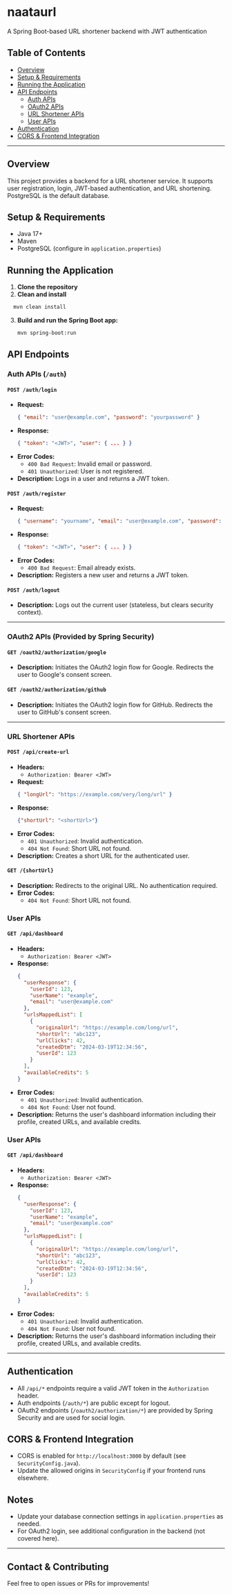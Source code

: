 # naataurl

A Spring Boot-based URL shortener backend with JWT authentication

## Table of Contents
- [Overview](#overview)
- [Setup & Requirements](#setup--requirements)
- [Running the Application](#running-the-application)
- [API Endpoints](#api-endpoints)
  - [Auth APIs](#auth-apis-auth)
  - [OAuth2 APIs](#oauth2-apis)
  - [URL Shortener APIs](#url-shortener-apis)
  - [User APIs](#user-apis)
- [Authentication](#authentication)
- [CORS & Frontend Integration](#cors--frontend-integration)

---

## Overview
This project provides a backend for a URL shortener service. It supports user registration, login, JWT-based authentication, and URL shortening. PostgreSQL is the default database.

## Setup & Requirements
- Java 17+
- Maven
- PostgreSQL (configure in `application.properties`)

## Running the Application
1. **Clone the repository**
2. **Clean and install** 
```sh
  mvn clean install
  ```
3. **Build and run the Spring Boot app:**
   ```sh
   mvn spring-boot:run
   ```

## API Endpoints

### Auth APIs (`/auth`)

#### `POST /auth/login`
- **Request:**
  ```json
  { "email": "user@example.com", "password": "yourpassword" }
  ```
- **Response:**
  ```json
  { "token": "<JWT>", "user": { ... } }
  ```
- **Error Codes:**
  - `400 Bad Request`: Invalid email or password.
  - `401 Unauthorized`: User is not registered.
- **Description:** Logs in a user and returns a JWT token.

#### `POST /auth/register`
- **Request:**
  ```json
  { "username": "yourname", "email": "user@example.com", "password": "yourpassword" }
  ```
- **Response:**
  ```json
  { "token": "<JWT>", "user": { ... } }
  ```
- **Error Codes:**
  - `400 Bad Request`: Email already exists.
- **Description:** Registers a new user and returns a JWT token.

#### `POST /auth/logout`
- **Description:** Logs out the current user (stateless, but clears security context).

---

### OAuth2 APIs (Provided by Spring Security)

#### `GET /oauth2/authorization/google`
- **Description:** Initiates the OAuth2 login flow for Google. Redirects the user to Google's consent screen.

#### `GET /oauth2/authorization/github`
- **Description:** Initiates the OAuth2 login flow for GitHub. Redirects the user to GitHub's consent screen.

---

### URL Shortener APIs

#### `POST /api/create-url`
- **Headers:**
  - `Authorization: Bearer <JWT>`
- **Request:**
  ```json
  { "longUrl": "https://example.com/very/long/url" }
  ```
- **Response:**
  ```json
  {"shortUrl": "<shortUrl>"}
  ```
- **Error Codes:**
  - `401 Unauthorized`: Invalid authentication.
  - `404 Not Found`: Short URL not found.
- **Description:** Creates a short URL for the authenticated user.

#### `GET /{shortUrl}`
- **Description:** Redirects to the original URL. No authentication required.
- **Error Codes:**
  - `404 Not Found`: Short URL not found.

### User APIs

#### `GET /api/dashboard`
- **Headers:**
  - `Authorization: Bearer <JWT>`
- **Response:**
  ```json
  {
    "userResponse": {
      "userId": 123,
      "userName": "example",
      "email": "user@example.com"
    },
    "urlsMappedList": [
      {
        "originalUrl": "https://example.com/long/url",
        "shortUrl": "abc123",
        "urlClicks": 42,
        "createdDtm": "2024-03-19T12:34:56",
        "userId": 123
      }
    ],
    "availableCredits": 5
  }
  ```
- **Error Codes:**
  - `401 Unauthorized`: Invalid authentication.
  - `404 Not Found`: User not found.
- **Description:** Returns the user's dashboard information including their profile, created URLs, and available credits.

### User APIs

#### `GET /api/dashboard`
- **Headers:**
  - `Authorization: Bearer <JWT>`
- **Response:**
  ```json
  {
    "userResponse": {
      "userId": 123,
      "userName": "example",
      "email": "user@example.com"
    },
    "urlsMappedList": [
      {
        "originalUrl": "https://example.com/long/url",
        "shortUrl": "abc123",
        "urlClicks": 42,
        "createdDtm": "2024-03-19T12:34:56",
        "userId": 123
      }
    ],
    "availableCredits": 5
  }
  ```
- **Error Codes:**
  - `401 Unauthorized`: Invalid authentication.
  - `404 Not Found`: User not found.
- **Description:** Returns the user's dashboard information including their profile, created URLs, and available credits.

---

## Authentication
- All `/api/*` endpoints require a valid JWT token in the `Authorization` header.
- Auth endpoints (`/auth/*`) are public except for logout.
- OAuth2 endpoints (`/oauth2/authorization/*`) are provided by Spring Security and are used for social login.

## CORS & Frontend Integration
- CORS is enabled for `http://localhost:3000` by default (see `SecurityConfig.java`).
- Update the allowed origins in `SecurityConfig` if your frontend runs elsewhere.

## Notes
- Update your database connection settings in `application.properties` as needed.
- For OAuth2 login, see additional configuration in the backend (not covered here).

---

## Contact & Contributing
Feel free to open issues or PRs for improvements!